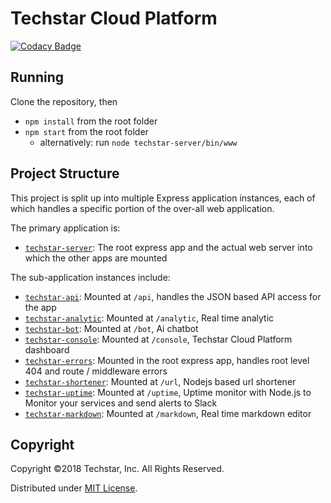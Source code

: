 # Techstar Cloud Platform

[![Codacy Badge](https://api.codacy.com/project/badge/Grade/c4aaed48afc64b67a95d7d30ed121afb)](https://www.codacy.com/app/tortuvshin/techstar-bot?utm_source=github.com&utm_medium=referral&utm_content=techstar-inc/techstar-bot&utm_campaign=badger)

## Running

Clone the repository, then 

* `npm install` from the root folder
* `npm start` from the root folder
  * alternatively: run `node techstar-server/bin/www` 

## Project Structure

This project is split up into multiple Express application instances,
each of which handles a specific portion of the over-all web application.

The primary application is:

* [`techstar-server`](/): The root express app and the actual web server into which the other apps are mounted

The sub-application instances include:

* [`techstar-api`](/api): Mounted at `/api`, handles the JSON based API access for the app
* [`techstar-analytic`](/analytic): Mounted at `/analytic`, Real time analytic
* [`techstar-bot`](/bot): Mounted at `/bot`, Ai chatbot
* [`techstar-console`](/console): Mounted at `/console`, Techstar Cloud Platform dashboard
* [`techstar-errors`](/errors): Mounted in the root express app, handles root level 404 and route / middleware errors
* [`techstar-shortener`](/shorter): Mounted at `/url`, Nodejs based url shortener
* [`techstar-uptime`](/uptime): Mounted at `/uptime`, Uptime monitor with Node.js to Monitor your services and send alerts to Slack
* [`techstar-markdown`](/markdown): Mounted at `/markdown`, Real time markdown editor

## Copyright

Copyright &copy;2018 Techstar, Inc. All Rights Reserved.

Distributed under [MIT License](http://mutedsolutions.mit-license.org).
